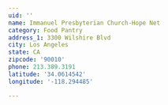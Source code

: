 ```yaml
---
uid: ''
name: Immanuel Presbyterian Church-Hope Net
category: Food Pantry
address_1: 3300 Wilshire Blvd
city: Los Angeles
state: CA
zipcode: '90010'
phone: 213.389.3191
latitude: '34.0614542'
longitude: '-118.294485'

---
```


